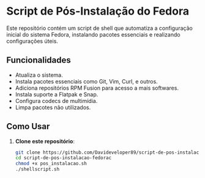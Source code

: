 # Script de Pós-Instalação do Fedora

Este repositório contém um script de shell que automatiza a configuração inicial do sistema Fedora, instalando pacotes essenciais e realizando configurações úteis.

## Funcionalidades

- Atualiza o sistema.
- Instala pacotes essenciais como Git, Vim, Curl, e outros.
- Adiciona repositórios RPM Fusion para acesso a mais softwares.
- Instala suporte a Flatpak e Snap.
- Configura codecs de multimídia.
- Limpa pacotes não utilizados.

## Como Usar

1. **Clone este repositório**:
   ```bash
   git clone https://github.com/Davideveloper89/script-de-pos-instalacao-fedora.git
   cd script-de-pos-instalacao-fedorac
   chmod +x pos_instalacao.sh
   ./shellscript.sh
